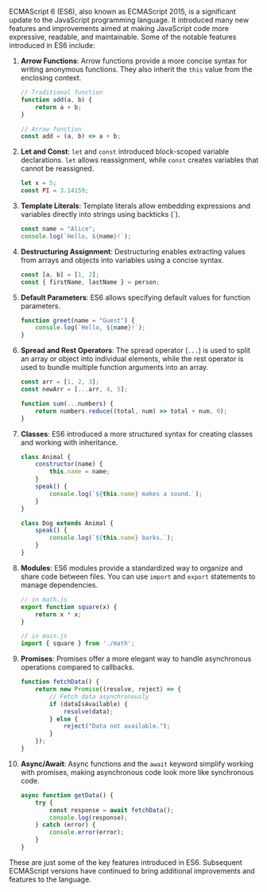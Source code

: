 ECMAScript 6 (ES6), also known as ECMAScript 2015, is a significant update to the JavaScript programming language. It introduced many new features and improvements aimed at making JavaScript code more expressive, readable, and maintainable. Some of the notable features introduced in ES6 include:

1. **Arrow Functions**: Arrow functions provide a more concise syntax for writing anonymous functions. They also inherit the `this` value from the enclosing context.

   ```javascript
   // Traditional function
   function add(a, b) {
       return a + b;
   }

   // Arrow function
   const add = (a, b) => a + b;
   ```

2. **Let and Const**: `let` and `const` introduced block-scoped variable declarations. `let` allows reassignment, while `const` creates variables that cannot be reassigned.

   ```javascript
   let x = 5;
   const PI = 3.14159;
   ```

3. **Template Literals**: Template literals allow embedding expressions and variables directly into strings using backticks (`).

   ```javascript
   const name = "Alice";
   console.log(`Hello, ${name}!`);
   ```

4. **Destructuring Assignment**: Destructuring enables extracting values from arrays and objects into variables using a concise syntax.

   ```javascript
   const [a, b] = [1, 2];
   const { firstName, lastName } = person;
   ```

5. **Default Parameters**: ES6 allows specifying default values for function parameters.

   ```javascript
   function greet(name = "Guest") {
       console.log(`Hello, ${name}!`);
   }
   ```

6. **Spread and Rest Operators**: The spread operator (`...`) is used to split an array or object into individual elements, while the rest operator is used to bundle multiple function arguments into an array.

   ```javascript
   const arr = [1, 2, 3];
   const newArr = [...arr, 4, 5];

   function sum(...numbers) {
       return numbers.reduce((total, num) => total + num, 0);
   }
   ```

7. **Classes**: ES6 introduced a more structured syntax for creating classes and working with inheritance.

   ```javascript
   class Animal {
       constructor(name) {
           this.name = name;
       }
       speak() {
           console.log(`${this.name} makes a sound.`);
       }
   }

   class Dog extends Animal {
       speak() {
           console.log(`${this.name} barks.`);
       }
   }
   ```

8. **Modules**: ES6 modules provide a standardized way to organize and share code between files. You can use `import` and `export` statements to manage dependencies.

   ```javascript
   // in math.js
   export function square(x) {
       return x * x;
   }

   // in main.js
   import { square } from './math';
   ```

9. **Promises**: Promises offer a more elegant way to handle asynchronous operations compared to callbacks.

   ```javascript
   function fetchData() {
       return new Promise((resolve, reject) => {
           // Fetch data asynchronously
           if (dataIsAvailable) {
               resolve(data);
           } else {
               reject("Data not available.");
           }
       });
   }
   ```

10. **Async/Await**: Async functions and the `await` keyword simplify working with promises, making asynchronous code look more like synchronous code.

    ```javascript
    async function getData() {
        try {
            const response = await fetchData();
            console.log(response);
        } catch (error) {
            console.error(error);
        }
    }
    ```

These are just some of the key features introduced in ES6. Subsequent ECMAScript versions have continued to bring additional improvements and features to the language.